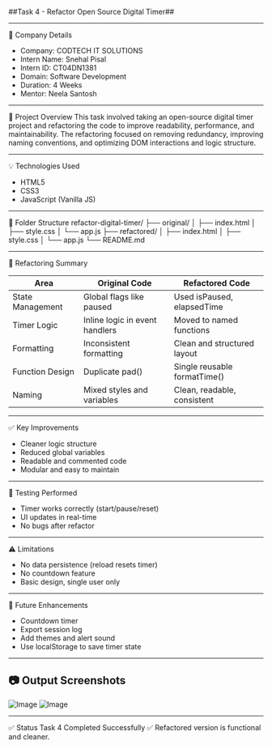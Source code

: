 ##Task 4 - Refactor Open Source Digital Timer##

---
🏢 Company Details
- Company: CODTECH IT SOLUTIONS
- Intern Name: Snehal Pisal
- Intern ID: CT04DN1381
- Domain: Software Development
- Duration: 4 Weeks
- Mentor: Neela Santosh

---
  
📌 Project Overview
This task involved taking an open-source digital timer project and refactoring the code to improve readability, performance, and maintainability. The refactoring focused on removing redundancy, improving naming conventions, and optimizing DOM interactions and logic structure.

---

💡 Technologies Used
- HTML5
- CSS3
- JavaScript (Vanilla JS)

---

📁 Folder Structure
refactor-digital-timer/
├── original/
│   ├── index.html
│   ├── style.css
│   └── app.js
├── refactored/
│   ├── index.html
│   ├── style.css
│   └── app.js
└── README.md

---

🔧 Refactoring Summary

Area              | Original Code                         | Refactored Code
------------------|----------------------------------------|-------------------------------
State Management  | Global flags like paused               | Used isPaused, elapsedTime
Timer Logic       | Inline logic in event handlers         | Moved to named functions
Formatting        | Inconsistent formatting                | Clean and structured layout
Function Design   | Duplicate pad()                        | Single reusable formatTime()
Naming            | Mixed styles and variables             | Clean, readable, consistent

---

✅ Key Improvements
- Cleaner logic structure
- Reduced global variables
- Readable and commented code
- Modular and easy to maintain

---

🧪 Testing Performed
- Timer works correctly (start/pause/reset)
- UI updates in real-time
- No bugs after refactor

---

⚠️ Limitations
- No data persistence (reload resets timer)
- No countdown feature
- Basic design, single user only

---
  
🔮 Future Enhancements
- Countdown timer
- Export session log
- Add themes and alert sound
- Use localStorage to save timer state

---

## 📷 Output Screenshots

![Image](https://github.com/user-attachments/assets/004f69f6-826f-4892-b27a-20e6427bf686)
![Image](https://github.com/user-attachments/assets/85b35b4f-d97f-445c-9ae3-1b99fcf15973)

---

✅ Status
Task 4 Completed Successfully ✅
Refactored version is functional and cleaner.
